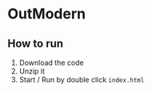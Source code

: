 # OutModern

## How to run

1. Download the code
2. Unzip it
3. Start / Run by double click `index.html`
